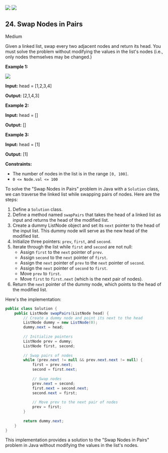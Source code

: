 [![](https://img.shields.io/github/stars/javadev/LeetCode-in-Java?label=Stars&style=flat-square)](https://github.com/javadev/LeetCode-in-Java)
[![](https://img.shields.io/github/forks/javadev/LeetCode-in-Java?label=Fork%20me%20on%20GitHub%20&style=flat-square)](https://github.com/javadev/LeetCode-in-Java/fork)

## 24\. Swap Nodes in Pairs

Medium

Given a linked list, swap every two adjacent nodes and return its head. You must solve the problem without modifying the values in the list's nodes (i.e., only nodes themselves may be changed.)

**Example 1:**

![](https://assets.leetcode.com/uploads/2020/10/03/swap_ex1.jpg)

**Input:** head = [1,2,3,4]

**Output:** [2,1,4,3] 

**Example 2:**

**Input:** head = []

**Output:** [] 

**Example 3:**

**Input:** head = [1]

**Output:** [1] 

**Constraints:**

*   The number of nodes in the list is in the range `[0, 100]`.
*   `0 <= Node.val <= 100`

To solve the "Swap Nodes in Pairs" problem in Java with a `Solution` class, we can traverse the linked list while swapping pairs of nodes. Here are the steps:

1. Define a `Solution` class.
2. Define a method named `swapPairs` that takes the head of a linked list as input and returns the head of the modified list.
3. Create a dummy ListNode object and set its `next` pointer to the head of the input list. This dummy node will serve as the new head of the modified list.
4. Initialize three pointers: `prev`, `first`, and `second`.
5. Iterate through the list while `first` and `second` are not null:
   - Assign `first` to the `next` pointer of `prev`.
   - Assign `second` to the `next` pointer of `first`.
   - Assign the `next` pointer of `prev` to the `next` pointer of `second`.
   - Assign the `next` pointer of `second` to `first`.
   - Move `prev` to `first`.
   - Move `first` to `first.next` (which is the next pair of nodes).
6. Return the `next` pointer of the dummy node, which points to the head of the modified list.

Here's the implementation:

```java
public class Solution {
    public ListNode swapPairs(ListNode head) {
        // Create a dummy node and point its next to the head
        ListNode dummy = new ListNode(0);
        dummy.next = head;
        
        // Initialize pointers
        ListNode prev = dummy;
        ListNode first, second;
        
        // Swap pairs of nodes
        while (prev.next != null && prev.next.next != null) {
            first = prev.next;
            second = first.next;
            
            // Swap nodes
            prev.next = second;
            first.next = second.next;
            second.next = first;
            
            // Move prev to the next pair of nodes
            prev = first;
        }
        
        return dummy.next;
    }
}
```

This implementation provides a solution to the "Swap Nodes in Pairs" problem in Java without modifying the values in the list's nodes.